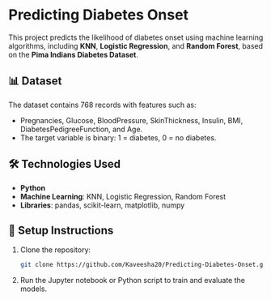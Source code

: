 # Predicting Diabetes Onset

This project predicts the likelihood of diabetes onset using machine learning algorithms, including **KNN**, **Logistic Regression**, and **Random Forest**, based on the **Pima Indians Diabetes Dataset**.

## 📊 Dataset
The dataset contains 768 records with features such as:
- Pregnancies, Glucose, BloodPressure, SkinThickness, Insulin, BMI, DiabetesPedigreeFunction, and Age.
- The target variable is binary: 1 = diabetes, 0 = no diabetes.

## 🛠️ Technologies Used
- **Python**
- **Machine Learning**: KNN, Logistic Regression, Random Forest
- **Libraries**: pandas, scikit-learn, matplotlib, numpy

## 🚀 Setup Instructions
1. Clone the repository:
   ```bash
   git clone https://github.com/Kaveesha20/Predicting-Diabetes-Onset.git
2. Run the Jupyter notebook or Python script to train and evaluate the models. 
